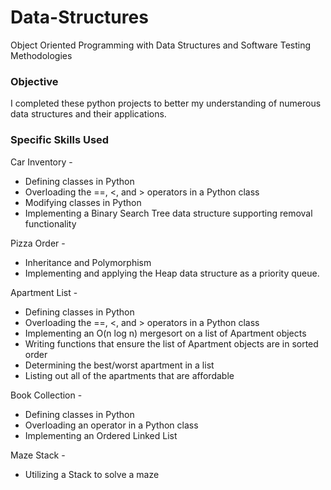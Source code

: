 # Data-Structures
Object Oriented Programming with Data Structures and Software Testing Methodologies

### Objective
I completed these python projects to better my understanding of numerous data structures and their applications.

### Specific Skills Used
Car Inventory -
* Defining classes in Python
* Overloading the ==, <, and > operators in a Python class
* Modifying classes in Python
* Implementing a Binary Search Tree data structure supporting removal functionality

Pizza Order - 
* Inheritance and Polymorphism
* Implementing and applying the Heap data structure as a priority queue.

Apartment List -
* Defining classes in Python
* Overloading the ==, <, and > operators in a Python class
* Implementing an O(n log n) mergesort on a list of Apartment objects
* Writing functions that ensure the list of Apartment objects are in sorted order
* Determining the best/worst apartment in a list
* Listing out all of the apartments that are affordable

Book Collection - 
* Defining classes in Python
* Overloading an operator in a Python class
* Implementing an Ordered Linked List

Maze Stack -
* Utilizing a Stack to solve a maze
